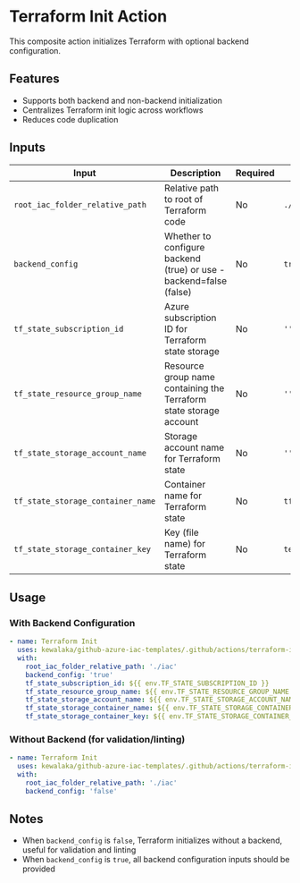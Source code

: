 # Terraform Init Action

This composite action initializes Terraform with optional backend configuration.

## Features

- Supports both backend and non-backend initialization
- Centralizes Terraform init logic across workflows
- Reduces code duplication

## Inputs

| Input | Description | Required | Default |
|-------|-------------|----------|---------|
| `root_iac_folder_relative_path` | Relative path to root of Terraform code | No | `./iac` |
| `backend_config` | Whether to configure backend (true) or use -backend=false (false) | No | `true` |
| `tf_state_subscription_id` | Azure subscription ID for Terraform state storage | No | `''` |
| `tf_state_resource_group_name` | Resource group name containing the Terraform state storage account | No | `''` |
| `tf_state_storage_account_name` | Storage account name for Terraform state | No | `''` |
| `tf_state_storage_container_name` | Container name for Terraform state | No | `tfstate` |
| `tf_state_storage_container_key` | Key (file name) for Terraform state | No | `terraform.tfstate` |

## Usage

### With Backend Configuration

```yaml
- name: Terraform Init
  uses: kewalaka/github-azure-iac-templates/.github/actions/terraform-init@main
  with:
    root_iac_folder_relative_path: './iac'
    backend_config: 'true'
    tf_state_subscription_id: ${{ env.TF_STATE_SUBSCRIPTION_ID }}
    tf_state_resource_group_name: ${{ env.TF_STATE_RESOURCE_GROUP_NAME }}
    tf_state_storage_account_name: ${{ env.TF_STATE_STORAGE_ACCOUNT_NAME }}
    tf_state_storage_container_name: ${{ env.TF_STATE_STORAGE_CONTAINER_NAME }}
    tf_state_storage_container_key: ${{ env.TF_STATE_STORAGE_CONTAINER_KEY }}
```

### Without Backend (for validation/linting)

```yaml
- name: Terraform Init
  uses: kewalaka/github-azure-iac-templates/.github/actions/terraform-init@main
  with:
    root_iac_folder_relative_path: './iac'
    backend_config: 'false'
```

## Notes

- When `backend_config` is `false`, Terraform initializes without a backend, useful for validation and linting
- When `backend_config` is `true`, all backend configuration inputs should be provided

